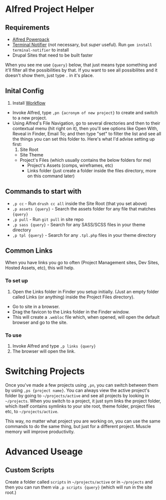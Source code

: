 # Alfred Project Helper

## Requirements

- [Alfred Powerpack](http://www.alfredapp.com/)
- [Terminal Notifier](https://github.com/alloy/terminal-notifier) (not necessary, but *super* useful). Run `gem install terminal-notifier` to install
- Drupal Sites that need to be built faster

When you see me use `{query}` below, that just means type something and it'll filter all the possibilities by that. If you want to see all possibilites and it doesn't show them, just type `.` in it's place.

## Inital Config

1. Install [Workflow](https://github.com/EvanLovely/alfred--project-helper/blob/master/Project%20Helper.alfredworkflow)
- Invoke Alfred, type `,pn {acronym of new project}` to create and switch to a new project.
- Using Alfred's File Navigation, go to several directories and then to their contextual menu (hit right on it), then you'll see options like Open With, Reveal in Finder, Email To; and then type "set" to filter the list and see all the things you can set this folder to. Here's what I'd advise setting up first:
    1. Site Root
    - Site Theme
    - Project's Files (which usually contains the below folders for me)
        - Project's Assets (comps, wireframes, etc)
        - Links folder (just create a folder inside the files directory, more on this command later)


## Commands to start with

- `,p cc` - Run `drush cc all` inside the Site Root (that you set above)
- `,p assets {query}` - Search the assets folder for any file that matches `{query}`
- `,p pull` - Run `git pull` in site repo
- `,p sass {query}` - Search for any SASS/SCSS files in your theme directory
- `,p tpl {query}` - Search for any `.tpl.php` files in your theme directory


## Common Links

When you have links you go to often (Project Management sites, Dev Sites, Hosted Assets, etc), this will help. 


### To set up

1. Open the Links folder in Finder you setup initially. (Just an empty folder called Links (or anything) inside the Project Files directory).
- Go to site in a browser.
- Drag the favicon to the Links folder in the Finder window. 
- This will create a `.webloc` file which, when opened, will open the default browser and go to the site.

### To use

1. Invoke Alfred and type `,p links {query}`
2. The browser will open the link.


# Switching Projects

Once you've made a few projects using `,pn`, you can switch between them by using `,ps {project name}`. You can always view the active project's folder by going to `~/projects/active` and see all projects by looking in `~/projects`. When you switch to a project, it just sym links the project folder, which itself contains symlinks to your site root, theme folder, project files etc, to `~/projects/active`. 

This way, no matter what project you are working on, you can use the same commands to do the same thing, but just for a different project. Muscle memory will improve productivity.


# Advanced Useage

## Custom Scripts

Create a folder called `scripts` in `~/projects/active` or in `~/projects` and then you can run them via `,p scripts {query}` (which will run in the site root.)
